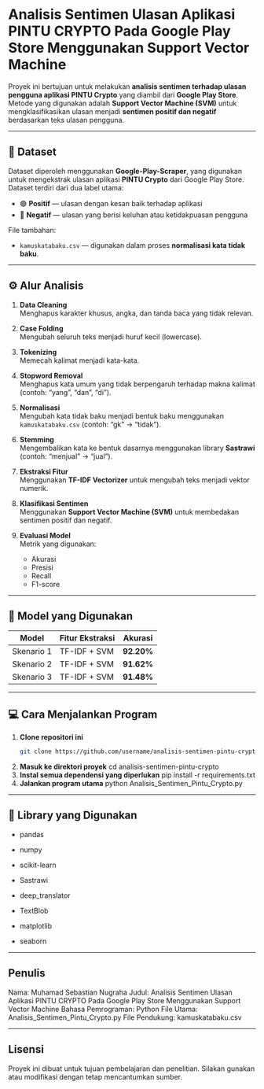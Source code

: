 # Analisis Sentimen Ulasan Aplikasi PINTU CRYPTO Pada Google Play Store Menggunakan Support Vector Machine

Proyek ini bertujuan untuk melakukan **analisis sentimen terhadap ulasan pengguna aplikasi PINTU Crypto** yang diambil dari **Google Play Store**.  
Metode yang digunakan adalah **Support Vector Machine (SVM)** untuk mengklasifikasikan ulasan menjadi **sentimen positif dan negatif** berdasarkan teks ulasan pengguna.

---

## 📂 Dataset

Dataset diperoleh menggunakan **Google-Play-Scraper**, yang digunakan untuk mengekstrak ulasan aplikasi **PINTU Crypto** dari Google Play Store.  
Dataset terdiri dari dua label utama:

- 🟢 **Positif** — ulasan dengan kesan baik terhadap aplikasi  
- 🔴 **Negatif** — ulasan yang berisi keluhan atau ketidakpuasan pengguna  

File tambahan:
- `kamuskatabaku.csv` — digunakan dalam proses **normalisasi kata tidak baku**.

---

## ⚙️ Alur Analisis

1. **Data Cleaning**  
   Menghapus karakter khusus, angka, dan tanda baca yang tidak relevan.  

2. **Case Folding**  
   Mengubah seluruh teks menjadi huruf kecil (lowercase).  

3. **Tokenizing**  
   Memecah kalimat menjadi kata-kata.  

4. **Stopword Removal**  
   Menghapus kata umum yang tidak berpengaruh terhadap makna kalimat (contoh: “yang”, “dan”, “di”).  

5. **Normalisasi**  
   Mengubah kata tidak baku menjadi bentuk baku menggunakan `kamuskatabaku.csv` (contoh: “gk” → “tidak”).  

6. **Stemming**  
   Mengembalikan kata ke bentuk dasarnya menggunakan library **Sastrawi** (contoh: “menjual” → “jual”).  

7. **Ekstraksi Fitur**  
   Menggunakan **TF-IDF Vectorizer** untuk mengubah teks menjadi vektor numerik.  

8. **Klasifikasi Sentimen**  
   Menggunakan **Support Vector Machine (SVM)** untuk membedakan sentimen positif dan negatif.  

9. **Evaluasi Model**  
   Metrik yang digunakan:
   - Akurasi  
   - Presisi  
   - Recall  
   - F1-score  

---

## 🧠 Model yang Digunakan

| Model | Fitur Ekstraksi | Akurasi |
|-------|------------------|----------|
| Skenario 1 | TF-IDF + SVM | **92.20%** |
| Skenario 2 | TF-IDF + SVM | **91.62%** |
| Skenario 3 | TF-IDF + SVM | **91.48%** |

---

## 💻 Cara Menjalankan Program

1. **Clone repositori ini**
   ```bash
   git clone https://github.com/username/analisis-sentimen-pintu-crypto.git
2. **Masuk ke direktori proyek**
   cd analisis-sentimen-pintu-crypto
3. **Instal semua dependensi yang diperlukan**
   pip install -r requirements.txt
4. **Jalankan program utama**
   python Analisis_Sentimen_Pintu_Crypto.py

---

## 🧩 Library yang Digunakan

- pandas

- numpy

- scikit-learn

- Sastrawi

- deep_translator

- TextBlob

- matplotlib

- seaborn

---

## Penulis

Nama: Muhamad Sebastian Nugraha
Judul: Analisis Sentimen Ulasan Aplikasi PINTU CRYPTO Pada Google Play Store Menggunakan Support Vector Machine
Bahasa Pemrograman: Python
File Utama: Analisis_Sentimen_Pintu_Crypto.py
File Pendukung: kamuskatabaku.csv

---

## Lisensi

Proyek ini dibuat untuk tujuan pembelajaran dan penelitian.
Silakan gunakan atau modifikasi dengan tetap mencantumkan sumber.
